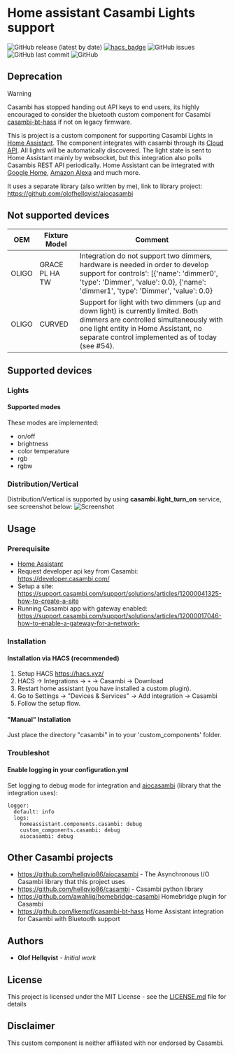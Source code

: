 # Home assistant Casambi Lights support

![GitHub release (latest by date)](https://img.shields.io/github/v/release/hellqvio86/home_assistant_casambi)
[![hacs_badge](https://img.shields.io/badge/HACS-Default-41BDF5.svg)](https://github.com/hacs/integration)
![GitHub issues](https://img.shields.io/github/issues-raw/hellqvio86/home_assistant_casambi)
![GitHub last commit](https://img.shields.io/github/last-commit/hellqvio86/aiocasambi)
![GitHub](https://img.shields.io/github/license/hellqvio86/home_assistant_casambi)

## Deprecation

> [!WARNING]
> Casambi has stopped handing out API keys to end users, its highly encouraged to consider the bluetooth custom component for Casambi [casambi-bt-hass](https://github.com/lkempf/casambi-bt-hass) if not on legacy firmware.

This is project is a custom component for supporting Casambi Lights in [Home Assistant](https://www.home-assistant.io/). The component integrates with casambi through its [Cloud API](https://developer.casambi.com/). All lights will be automatically discovered. The light state is sent to Home Assistant mainly by websocket, but this integration also polls Casambis REST API periodically. Home Assistant can be integrated with [Google Home](https://www.home-assistant.io/integrations/google_assistant/), [Amazon Alexa](https://www.home-assistant.io/integrations/alexa/) and much more.

It uses a separate library (also written by me), link to library project:
https://github.com/olofhellqvist/aiocasambi

## Not supported devices

| OEM   | Fixture Model  | Comment                                                                                                                                                                                                                 |
| ----- | -------------- | ----------------------------------------------------------------------------------------------------------------------------------------------------------------------------------------------------------------------- |
| OLIGO | GRACE PL HA TW | Integration do not support two dimmers, hardware is needed in order to develop support for controls': [{'name': 'dimmer0', 'type': 'Dimmer', 'value': 0.0}, {'name': 'dimmer1', 'type': 'Dimmer', 'value': 0.0}         |
| OLIGO | CURVED         | Support for light with two dimmers (up and down light) is currently limited. Both dimmers are controlled simultaneously with one light entity in Home Assistant, no separate control implemented as of today (see #54). |

## Supported devices

### Lights

#### Supported modes

These modes are implemented:

-   on/off
-   brightness
-   color temperature
-   rgb
-   rgbw

### Distribution/Vertical

Distribution/Vertical is supported by using **casambi.light_turn_on** service, see screenshot below:
![Screenshot](/misc/docs/images/screenshot_casambi_turn_on_light_service.png)

## Usage

### Prerequisite

-   [Home Assistant](https://www.home-assistant.io/)
-   Request developer api key from Casambi: https://developer.casambi.com/
-   Setup a site: https://support.casambi.com/support/solutions/articles/12000041325-how-to-create-a-site
-   Running Casambi app with gateway enabled: https://support.casambi.com/support/solutions/articles/12000017046-how-to-enable-a-gateway-for-a-network-

### Installation

#### Installation via HACS (recommended)

1. Setup HACS https://hacs.xyz/
2. HACS -> Integrations -> `+` -> Casambi -> Download
3. Restart home assistant (you have installed a custom plugin).
4. Go to Settings -> "Devices & Services" -> Add integration -> Casambi
5. Follow the setup flow.

#### "Manual" Installation

Just place the directory "casambi" in to your 'custom_components' folder.

### Troubleshot

#### Enable logging in your configuration.yml

Set logging to debug mode for integration and [aiocasambi](https://github.com/hellqvio86/aiocasambi) (library that the integration uses):

```
logger:
  default: info
  logs:
    homeassistant.components.casambi: debug
    custom_components.casambi: debug
    aiocasambi: debug
```

## Other Casambi projects

-   https://github.com/hellqvio86/aiocasambi - The Asynchronous I/O Casambi library that this project uses
-   https://github.com/hellqvio86/casambi - Casambi python library
-   https://github.com/awahlig/homebridge-casambi Homebridge plugin for Casambi
-   https://github.com/lkempf/casambi-bt-hass Home Assistant integration for Casambi with Bluetooth support

## Authors

-   **Olof Hellqvist** - _Initial work_

## License

This project is licensed under the MIT License - see the [LICENSE.md](LICENSE.md) file for details

## Disclaimer

This custom component is neither affiliated with nor endorsed by Casambi.
